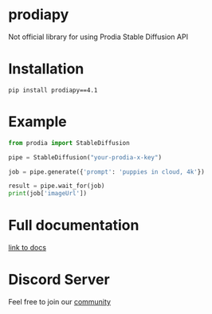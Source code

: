 # prodiapy
Not official library for using Prodia Stable Diffusion API

# Installation
```
pip install prodiapy==4.1
```

# Example
```python
from prodia import StableDiffusion

pipe = StableDiffusion("your-prodia-x-key")

job = pipe.generate({'prompt': 'puppies in cloud, 4k'})

result = pipe.wait_for(job)
print(job['imageUrl'])
```

# Full documentation
[link to docs](https://prodiapy.readme.io/reference/introduction)

# Discord Server
Feel free to join our [community](https://discord.gg/PtdHCVysfj) 
